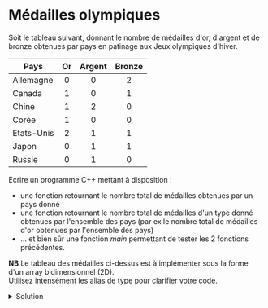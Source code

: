 # Médailles olympiques

Soit le tableau suivant, donnant le nombre de médailles d'or, d'argent et de bronze obtenues par pays en patinage aux Jeux olympiques d'hiver.

| Pays       | Or     | Argent | Bronze |
|------------|:------:|:------:|:------:|
| Allemagne  |   0    |   0    |   2    |
| Canada     |   1    |   0    |   1    |
| Chine      |   1    |   2    |   0    |
| Corée      |   1    |   0    |   0    |
| Etats-Unis |   2    |   1    |   1    |
| Japon      |   0    |   1    |   1    |
| Russie     |   0    |   1    |   0    |

Ecrire un programme C++ mettant à disposition :

- une fonction retournant le nombre total de médailles obtenues par un pays donné
- une fonction retournant le nombre total de médailles d'un type donné obtenues par l'ensemble des pays (par ex le nombre total de médailles d'or obtenues par l'ensemble des pays)
- … et bien sûr une fonction *main* permettant de tester les 2 fonctions précédentes.

**NB** Le tableau des médailles ci-dessus est à implémenter sous la forme d'un array bidimensionnel (2D).<br>Utilisez intensément les alias de type pour clarifier votre code.   

<details>
<summary>Solution</summary>

~~~cpp
#include <array>
#include <iomanip>
#include <iostream>
#include <string>
using namespace std;

const array PAYS {"Allemagne", "Canada", "Chine", "Coree",
                  "Etats-Unis", "Japon", "Russie"};
const int W_PAYS_MAX {10}; // plus long nom de pays

const array METAUX {"Or", "Argent", "Bronze"};
const int W_METAL_MAX {6}; // plus long nom de metal

using Nombre_de_medailles = unsigned short;
using Pays = size_t;
using Metal = size_t;

using Medailles_du_pays = array<Nombre_de_medailles, METAUX.size()>;
using Tableau_des_medailles = array<Medailles_du_pays, PAYS.size()>;

Nombre_de_medailles total_medailles_pays(
        const Tableau_des_medailles& medailles,
        Pays pays);

Nombre_de_medailles total_medailles_metal(
        const Tableau_des_medailles& medailles,
        Metal metal);

inline auto pluriel(unsigned n) { return n >= 2 ? "s" : ""; }

int main() {

   const Tableau_des_medailles tableau_des_medailles
           { Medailles_du_pays{0, 0, 2},
             Medailles_du_pays{1, 0, 1},
             Medailles_du_pays{1, 2, 0},
             Medailles_du_pays{1, 0, 0},
             Medailles_du_pays{2, 1, 1},
             Medailles_du_pays{0, 1, 1},
             Medailles_du_pays{0, 1, 0} };

   // Nombre total de médailles obtenues par chacun des pays

   for (Pays pays{0}; pays < PAYS.size(); ++pays) {
      const string& nom_du_pays { PAYS.at(pays) };
      Nombre_de_medailles nb_medailles { total_medailles_pays(tableau_des_medailles, pays) };

      cout << setw(W_PAYS_MAX) << left << nom_du_pays << " : "
           << nb_medailles << " medaille" << pluriel(nb_medailles)
           << endl;
   }
   cout << endl;

   // Nombre total de médailles d'or, d'argent et de bronze obtenues
   // par l'ensemble des pays

   for (Metal metal{0}; metal < METAUX.size(); ++metal) {
      const string& nom_du_metal { METAUX.at(metal) };
      Nombre_de_medailles nb_medailles { total_medailles_metal(tableau_des_medailles, metal)};

      cout << setw(W_METAL_MAX) << left << nom_du_metal << " : "
           << nb_medailles << " medaille" << pluriel(nb_medailles)
           << endl;
   }
}

Nombre_de_medailles total_medailles_pays(
        const Tableau_des_medailles & tableau_des_medailles,
        Pays pays)
{
   Nombre_de_medailles cnt{0};
   const Medailles_du_pays& medailles_du_pays = tableau_des_medailles.at(pays);
   for (Nombre_de_medailles nb : medailles_du_pays) {
      cnt += nb;
   }
   return cnt;
}

Nombre_de_medailles total_medailles_metal(
        const Tableau_des_medailles & tableau_des_medailles,
        Metal metal)
{
   Nombre_de_medailles cnt{0};
   for (Pays pays{0}; pays < PAYS.size(); ++pays) {
      cnt += tableau_des_medailles.at(pays).at(metal);
   }
   return cnt;
}
~~~
</details>

